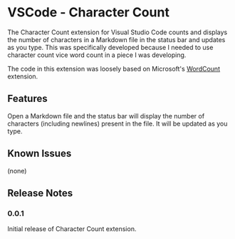 # VSCode - Character Count

The Character Count extension for Visual Studio Code counts and displays the number of characters in a Markdown file in the status bar and updates as you type. This was specifically developed because I needed to use character count vice word count in a piece I was developing. 

The code in this extension was loosely based on Microsoft's [WordCount](https://github.com/Microsoft/vscode-wordcount) extension.

## Features

Open a Markdown file and the status bar will display the number of characters (including newlines) present in the file. It will be updated as you type.

## Known Issues

(none)

## Release Notes

### 0.0.1

Initial release of Character Count extension.

